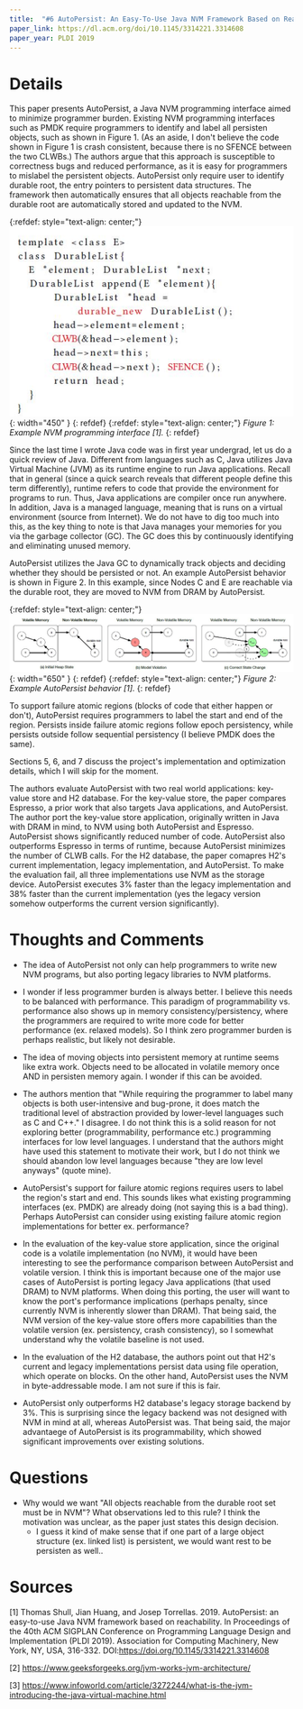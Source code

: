 ```yaml
---
title:  "#6 AutoPersist: An Easy-To-Use Java NVM Framework Based on Reachability"
paper_link: https://dl.acm.org/doi/10.1145/3314221.3314608
paper_year: PLDI 2019
---
```


# Details 
This paper presents AutoPersist, a Java NVM programming interface aimed to minimize programmer burden.
Existing NVM programming interfaces such as PMDK require programmers to identify and label all persisten objects, such as shown in Figure 1. 
(As an aside, I don't believe the code shown in Figure 1 is crash consistent, because there is no SFENCE between the two CLWBs.)
The authors argue that this approach is susceptible to correctness bugs and reduced performance, as it is easy for programmers
to mislabel the persistent objects. AutoPersist only require user to identify durable root, the entry pointers to persistent data
structures. The framework then automatically ensures that all objects reachable from the durable root are automatically stored
and updated to the NVM.

{:refdef: style="text-align: center;"}
![](/assets/images/posts/autopersist/example_nvm_programming.jpg){: width="450" } 
{: refdef}
{:refdef: style="text-align: center;"}
*Figure 1: Example NVM programming interface [1].*
{: refdef}

Since the last time I wrote Java code was in first year undergrad, let us do a quick review of Java.
Different from languages such as C, Java utilizes Java Virtual Machine (JVM) as its runtime engine to run Java applications. Recall that
in general (since a quick search reveals that different people define this term differently), runtime refers to code that provide the
environment for programs to run. Thus, Java applications are compiler once run anywhere. In addition, Java is a managed language, 
meaning that is runs on a virtual environment (source from Internet). We do not have to dig too much into this, as the key thing
to note is that Java manages your memories for you via the garbage collector (GC). The GC does this by continuously identifying and 
eliminating unused memory.

AutoPersist utilizes the Java GC to dynamically track objects and deciding whether they should be persisted or not.
An example AutoPersist behavior is shown in Figure 2. In this example, since Nodes C and E are reachable via the durable root, they
are moved to NVM from DRAM by AutoPersist.

{:refdef: style="text-align: center;"}
![](/assets/images/posts/autopersist/example_change_state.jpg){: width="650" } 
{: refdef}
{:refdef: style="text-align: center;"}
*Figure 2: Example AutoPersist behavior [1].*
{: refdef}

To support failure atomic regions (blocks of code that either happen or don't), AutoPersist requires programmers to label the start
and end of the region. Persists inside failure atomic regions follow epoch persistency, while persists outside follow sequential persistency
(I believe PMDK does the same).

Sections 5, 6, and 7 discuss the project's implementation and optimization details, which I will skip for the moment. 

The authors evaluate AutoPersist with two real world applications: key-value store and H2 database. For the key-value store, the paper compares
Espresso, a prior work that also targets Java applications, and AutoPersist. The author port the key-value store application, originally written in Java
with DRAM in mind, to NVM using both AutoPersist and Espresso. AutoPersist shows significantly reduced number of code. AutoPersist also outperforms
Espresso in terms of runtime, because AutoPersist minimizes the number of CLWB calls. For the H2 database, the paper comapres H2's current implementation, 
legacy implementation, and AutoPersist. To make the evaluation fail, all three implementations use NVM as the storage device. AutoPersist executes
3% faster than the legacy implementation and 38% faster than the current implementation (yes the legacy version somehow outperforms the current version
significantly). 

# Thoughts and Comments
- The idea of AutoPersist not only can help programmers to write new NVM programs, but also porting legacy libraries to NVM platforms.

- I wonder if less programmer burden is always better. I believe this needs to be balanced with performance. This paradigm of 
programmability vs. performance also shows up in memory consistency/persistency, where the programmers are required to write more
code for better performance (ex. relaxed models). So I think zero programmer burden is perhaps realistic, but likely not desirable.

- The idea of moving objects into persistent memory at runtime seems like extra work. Objects need to be allocated in volatile memory
once AND in persisten memory again. I wonder if this can be avoided.

- The authors mention that "While requiring the programmer to label many objects is both user-intensive and bug-prone, 
it does match the traditional level of abstraction provided by lower-level languages such as C and C++." I disagree. I do not think
this is a solid reason for not exploring better (programmability, performance etc.) programming interfaces for low level languages.
I understand that the authors might have used this statement to motivate their work, but I do not think we should abandon low
level languages because "they are low level anyways" (quote mine).

- AutoPersist's support for failure atomic regions requires users to label the region's start and end. This sounds likes what 
existing programming interfaces (ex. PMDK) are already doing (not saying this is a bad thing). Perhaps AutoPersist can consider using
existing failure atomic region implementations for better ex. performance?

- In the evaluation of the key-value store application, since the original code is a volatile implementation (no NVM), it would have been 
interesting to see the performance comparison between AutoPersist and volatile version. I think this is important because one of the
major use cases of AutoPersist is porting legacy Java applications (that used DRAM) to NVM platforms. When doing this porting, the user 
will want to know the port's performance implications (perhaps penalty, since currently NVM is inherently slower than DRAM). That being
said, the NVM version of the key-value store offers more capabilities than the volatile version (ex. persistency, crash consistency), so
I somewhat understand why the volatile baseline is not used.

- In the evaluation of the H2 database, the authors point out that H2's current and legacy implementations persist data using file operation,
which operate on blocks. On the other hand, AutoPersist uses the NVM in byte-addressable mode. I am not sure if this is fair. 

- AutoPersist only outperforms H2 database's legacy storage backend by 3%. This is surprising since the legacy backend was not designed with 
NVM in mind at all, whereas AutoPersist was. That being said, the major advantaege of AutoPersist is its programmability, which showed significant
improvements over existing solutions.


# Questions
- Why would we want "All objects reachable from the durable root set must be in NVM"? What observations led to this rule? I think
the motivation was unclear, as the paper just states this design decision.
    - I guess it kind of make sense that if one part of a large object structure (ex. linked list) is persistent, we would want rest to be persisten as well..

# Sources
[1] Thomas Shull, Jian Huang, and Josep Torrellas. 2019. AutoPersist: an easy-to-use Java NVM framework based on reachability. In Proceedings of the 40th ACM SIGPLAN Conference on Programming Language Design and Implementation (PLDI 2019). Association for Computing Machinery, New York, NY, USA, 316-332. DOI:https://doi.org/10.1145/3314221.3314608

[2] https://www.geeksforgeeks.org/jvm-works-jvm-architecture/

[3] https://www.infoworld.com/article/3272244/what-is-the-jvm-introducing-the-java-virtual-machine.html
